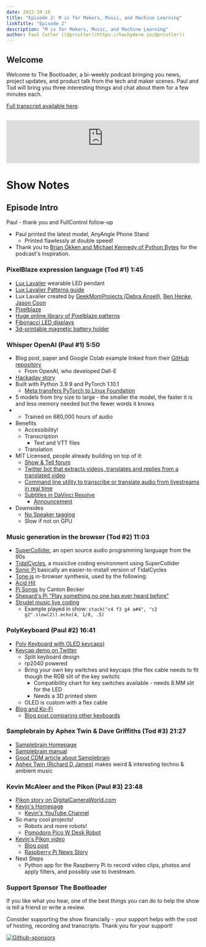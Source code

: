 ```yaml
---
date: 2022-10-10
title: "Episode 2: M is for Makers, Music, and Machine Learning"
linkTitle: "Episode 2"
description: "M is for Makers, Music, and Machine Learning"
author: Paul Cutler ([@prcutler](https://hachyderm.io/@prcutler))
---
```

## Welcome
Welcome to The Bootloader, a bi-weekly podcast bringing you news, project updates, and product talk
from the tech and maker scenes.  Paul and Tod will bring you three interesting things and chat about them for a few minutes each.

[Full transcript available here](https://thebootloader.net/blog/2022/10/10/episode-2-transcript/).

<h2>
<iframe width="100%" height="112" frameborder="0" scrolling="no" style="width: 100%; height: 112px;  overflow: hidden;" src="https://www.circuitpythonshow.com/@thebootloader/episodes/m-is-for-makers-music-and-machine-learning-duami/embed/dark"></iframe></h2>


# Show Notes

## Episode Intro
Paul - thank you and FullControl follow-up
* Paul printed the latest model, AnyAngle Phone Stand
  * Printed flawlessly at double speed!
* Thank you to [Brian Okken and Michael Kennedy of Python Bytes](https://pythonbytes.fm) for the podcast's inspiration.

### PixelBlaze expression language (Tod #1) 1:45
  * [Lux Lavalier](https://luxlavalier.com/) wearable LED pendant
  * [Lux Lavalier Patterns guide](https://luxlavalier.com/patterns)
  * Lux Lavalier created by [GeekMomProjects (Debra Ansell)](https://www.geekmomprojects.com), [Ben Henke](https://www.bhencke.com/), [Jason Coon](https://www.evilgeniuslabs.org/)
  * [Pixelblaze](https://electromage.com/pixelblaze)
  * [Huge online library of Pixelblaze patterns](https://electromage.com/patterns)
  * [Fibonacci LED displays](https://www.tindie.com/stores/jasoncoon/)
  * [3d-printable magnetic battery holder](https://www.geekmomprojects.com/3d-printed-wearable-battery-holder/)


### Whisper OpenAI (Paul #1) 5:50
  * Blog post, paper and Google Colab example linked from their [GitHub repository](https://github.com/openai/whisper) 
    * From OpenAI, who developed Dall-E
  * [Hackaday story](https://hackaday.com/2022/09/22/openai-hears-you-whisper/)
  * Built with Python 3.9.9 and PyTorch 1.10.1
    * [Meta transfers PyTorch to Linux Foundation](https://www.hackster.io/news/meta-passes-pytorch-the-python-machine-learning-framework-to-the-linux-foundation-d48166c66500)
  * 5 models from tiny size to large - the smaller the model, the faster it is and less memory needed but the fewer words it knows 
  * * Trained on 680,000 hours of audio
  * Benefits
    * Accessibility!
    * Transcription
      * Text and VTT files
    * Translation
  * MIT Licensed, people already building on top of it:
    * [Show & Tell forum](https://github.com/openai/whisper/discussions/categories/show-and-tell)
    * [Twitter bot that extracts videos, translates and replies from a translated video](https://github.com/openai/whisper/discussions/232)
    * [Command line utility to transcribe or translate audio from livestreams in real time](https://github.com/fortypercnt/stream-translator)
    * [Subtitles in DaVinci Resolve](https://github.com/octimot/StoryToolkitAI)
      * [Announcement](https://github.com/openai/whisper/discussions/226)
  * Downsides
    * [No Speaker tagging](https://github.com/openai/whisper/discussions/104)
    * Slow if not on GPU

### Music generation in the browser (Tod #2) 11:03
  * [SuperCollider](https://github.com/supercollider/supercollider), an open source audio programming language from the 90s
  * [TidalCycles](http://tidalcycles.org/), a musiclive coding environment using SuperCollider
  * [Sonic Pi](https://sonic-pi.net/) basically an easier-to-install version of TidalCycles
  * [Tone.js](https://tonejs.github.io/) in-browser synthesis, used by the following:
  * [Acid Hit](https://cdm.link/2022/09/free-acid-303-browser)
  * [Pi Songs](https://pisongs.com/) by Canton Becker
  * [Shepard's Pi "Play something no one has ever heard before"](https://pisongs.com/shepardspi/?position=575912300&t=1664758364)
  * [Strudel music live coding](https://loophole-letters.vercel.app/strudel)
    - Example played in show: `stack("c4 f3 g4 a#4", "c2 g2".slow(2)).echo(4, 1/8, .5)`

### PolyKeyboard (Paul #2) 16:41
  * [Poly Keyboard with OLED keycaps)](https://www.tomshardware.com/news/raspberry-pi-pico-keyboard-with-oled-keycaps)
  * [Keycap demo on Twitter](https://twitter.com/thpoll2/status/1573260216426430465)
    * Split keyboard design
    * rp2040 powered
    * Bring your own key switches and keycaps (the flex cable needs to fit though the RGB slit of the key switch)
      * Compatibility chart for key switches available - needs 8.MM slit for the LED
      * Needs a 3D printed stem
    * OLED is custom with a flex cable
  * [Blog and Ko-Fi](https://ko-fi.com/polykb)
    * [Blog post comparing other keyboards](https://ko-fi.com/post/Comparing-With-Existing-Projects-S6S4F9Z98)

### Samplebrain by Aphex Twin & Dave Griffiths (Tod #3) 21:27
  * [Samplebrain Homepage](https://thentrythis.org/projects/samplebrain/)
  * [Samplebrain manual](https://gitlab.com/then-try-this/samplebrain/-/blob/main/docs/manual.md)
  * [Good CDM article about Samplebrain](https://cdm.link/2022/09/free-sample-mashing-with-samplebrain-by-aphex-twin-and-dave-griffiths/)
  * [Aphex Twin (Richard D James)](https://www.youtube.com/channel/UC4hfA78X-lqiRERBZLTnLBw) makes weird & interesting techno & ambient music

### Kevin McAleer and the Pikon (Paul #3) 23:48
  * [Pikon story on DigitalCameraWorld.com](https://www.digitalcameraworld.com/news/robot-builder-shares-raspberry-pi-pikon-high-quality-camera-in-3d-printed-casing)
  * [Kevin's Homepage](http://www.kevsrobots.com/)
    * [Kevin's YouTube Channel](https://www.youtube.com/c/kevinmcaleer28/)
  * So many cool projects!
    * Robots and more robots!
    * [Pomodoro Pico W Desk Robot](https://www.youtube.com/watch?v=MWg1xdmgE04)
  * [Kevin's Pikon video](https://www.youtube.com/watch?v=4BEjKUK8DSQ)
    * [Blog post](http://www.kevsrobots.com/blog/pikon-camera.html) 
    * [Raspberry Pi News Story](https://www.raspberrypi.com/news/3d-printed-pikon-camera/)
  * Next Steps
    * Python app for the Raspberry Pi to record video clips, photos and apply filters, and possibly use to livestream.


### Support Sponsor The Bootloader

If you like what you hear, one of the best things you can do to help the show is tell a friend or write a review.

Consider supporting the show financially - your support helps with the cost of hosting, recording and transcripts.  Thank you for your support!

[![Github-sponsors](https://img.shields.io/badge/sponsor-30363D?style=for-the-badge&logo=GitHub-Sponsors&logoColor=#EA4AAA)](https://github.com/sponsors/prcutler)
